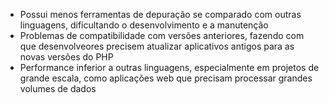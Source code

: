 - Possui menos ferramentas de depuração se comparado com outras linguagens, dificultando o desenvolvimento e a manutenção
- Problemas de compatibilidade com versões anteriores, fazendo com que desenvolveores precisem atualizar aplicativos antigos para as novas versões do PHP
- Performance inferior a outras linguagens, especialmente em projetos de grande escala, como aplicações web que precisam processar grandes volumes de dados
